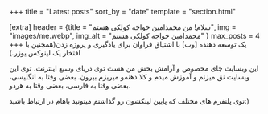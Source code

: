 +++
title = "Latest posts"
sort_by = "date"
template = "section.html"

[extra]
header = {title = "سلام! من محمدامین خواجه کولکی هستم", img = "images/me.webp", img_alt = "محمدامین خواجه کولکی هستم" }
max_posts = 4
+++
یک توسعه دهنده [وب] با اشتیاق فراوان برای یادگیری و پروژه زدن(همچنین با افتخار یک لینوکس یوزر.)


این وبسایت جای مخصوص و آرامش بخش من هست توی دریای وسیع اینترنت، توی این وبسایت نق میزنم و آموزش میدم و کلا ذهنمو میریزم بیرون. بعضی وقتا به انگلیسی، بعضی وقتا به فارسی، بعضی وقتا به هردو.

توی پلتفرم های مختلف که پایین لینکشون رو گذاشتم میتونید باهام در ارتباط باشید:)
